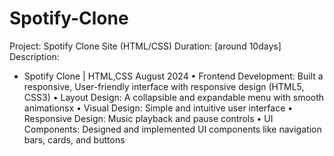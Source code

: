 # Spotify-Clone

Project: Spotify Clone Site (HTML/CSS)
Duration: [around 10days]
Description:

- Spotify Clone | HTML,CSS August 2024
• Frontend Development: Built a responsive, User-friendly interface with responsive design (HTML5, CSS3)
• Layout Design: A collapsible and expandable menu with smooth animationsx
• Visual Design: Simple and intuitive user interface
• Responsive Design: Music playback and pause controls
• UI Components: Designed and implemented UI components like navigation bars, cards, and buttons
